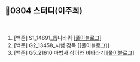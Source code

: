 
## 📘0304 스터디(이주희)
</br>

1. [백준] S1_14891_톱니바퀴 [[풀이블로그](https://velog.io/@erin_lee/BOJ-14891.-%ED%86%B1%EB%8B%88%EB%B0%94%ED%80%B4)]
2. [백준] G2_13458_시험 감독 [[풀이블로그]]
3. [백준] G5_21610 마법사 상어와 비바라기 [[풀이블로그](https://velog.io/@erin_lee/BOJ-21610.-%EB%A7%88%EB%B2%95%EC%82%AC-%EC%83%81%EC%96%B4%EC%99%80-%EB%B9%84%EB%B0%94%EB%9D%BC%EA%B8%B0)]
